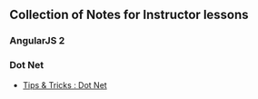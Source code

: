 ## Collection of Notes for Instructor lessons

### AngularJS 2


### Dot Net

- [Tips & Tricks : Dot Net](00_TipsNTricks.md)

